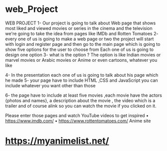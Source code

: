 # web_Project

WEB PROJECT
1- Our project is going to talk about Web page that shows most liked and viewed movies or series in the cinema and the television 
we're going to take the idea from pages like IMDb and Rotten Tomatoes
2- every one of us is going to make a web page or two the project will start with login and register page and then go to the main page which is going to show five options for the user to choose from
Each one of us is going to design one option
3- what is the option ?
The option is like Indian movies or marvel movies or Arabic movies or Anime or even cartoons, whatever you like
 
4- In the presentation each one of us is going to talk about his page which he made
5- your page have to include HTML ,CSS and JavaScript you can include whatever you want other than those


6- the page have to include at least five movies ,each movie have the actors {photos and names}, a description about the movie , the video which is a trailer and of course alink so you can watch the movie if you clicked on it.

Please enter those pages and watch YouTube videos to get  inspired
•	https://www.imdb.com/
•	https://www.rottentomatoes.com/
 Anime site
  # https://myanimelist.net/
